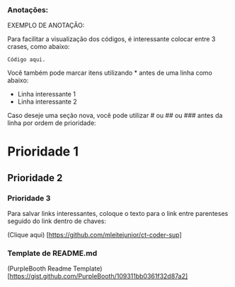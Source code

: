 ### Anotações:

EXEMPLO DE ANOTAÇÃO:

Para facilitar a visualização dos códigos, é interessante colocar entre 3 crases, como abaixo:
```
Código aqui.
```

Você também pode marcar itens utilizando * antes de uma linha como abaixo:

* Linha interessante 1
* Linha interessante 2

Caso deseje uma seção nova, você pode utilizar # ou ## ou ### antes da linha por ordem de prioridade:

# Prioridade 1
## Prioridade 2
### Prioridade 3

Para salvar links interessantes, coloque o texto para o link entre parenteses seguido do link dentro de chaves:

(Clique aqui) [https://github.com/mleitejunior/ct-coder-sup]

### Template de README.md

(PurpleBooth Readme Template) [https://gist.github.com/PurpleBooth/109311bb0361f32d87a2]
